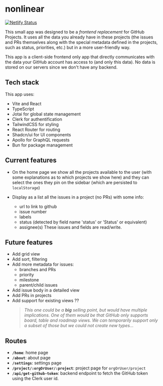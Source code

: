 # nonlinear

[![Netlify Status](https://api.netlify.com/api/v1/badges/71e9504d-0ffe-410a-ba11-ca826320a928/deploy-status)](https://app.netlify.com/sites/nonlinearapp/deploys)

This small app was designed to be a _frontend replacement_ for GitHub Projects.
It uses all the data you already have in these projects (the issues and PRs
themselves along with the special metadata defined in the projects, such as
status, priorities, etc.) but in a more user-friendly way.

This app is a client-side frontend only app that directly communicates with the
data your GitHub account has access to (and only this data). No data is stored on
our servers since we don't have any backend.

## Tech stack

This app uses:
- Vite and React
- TypeScript
- Jotai for global state management
- Clerk for authentification
- TailwindCSS for styling
- React Router for routing
- Shadcn/ui for UI components
- Apollo for GraphQL requests
- Bun for package management

## Current features

- On the home page we show all the projects available to the user (with some
  explanations as to which projects we show here) and they can select the ones
  they pin on the sidebar (which are persisted to `localStorage`)

- Display as a list all the issues in a project (no PRs) with some info:
  - url to link to github
  - issue number
  - labels
  - status (detected by field name 'status' or 'Status' or equivalent)
  - assignee(s)
  These issues and fields are read/write.

## Future features

- Add grid view
- Add sort, filtering
- Add more metadata for issues:
  - branches and PRs
  - priority
  - milestone
  - parent/child issues
- Add issue body in a detailed view
- Add PRs in projects
- Add support for existing views ??
  > _This one could be a **big** selling point, but would have multiple implications._
  > _One of them would be that GitHub only supports board, table and roadmap views._
  > _We can temporarily support only a subset of those but we could not create new types..._

## Routes


- **`/home`**: home page
- **`/about`**: about page
- **`/settings`**: settings page
- **`/project/:orgOrUser/:project`**: project page for `orgOrUser/project`
- **`/api/get-github-token`**: backend endpoint to fetch the GitHub token using the Clerk user id.
